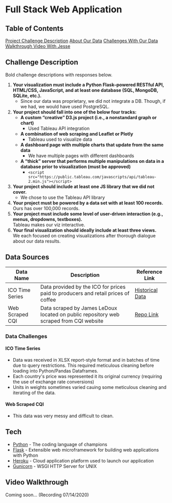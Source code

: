 # Full Stack Web Application
## Table of Contents
[Project Challenge Description](#challenge-description)
[About Our Data](#data-sources)
[Challenges With Our Data](#data-challenges)
[Walkthrough Video With Jesse](#Walkthrough)

## Challenge Description
Bold challenge descriptions with responses below.
1.  **Your visualization must include a Python Flask–powered RESTful API, HTML/CSS, JavaScript, and at least one database (SQL, MongoDB, SQLite, etc.).**  
    - Since our data was proprietary, we did not integrate a DB. Though, if we had, we would have used PostgreSQL.
2.  **Your project should fall into one of the below four tracks:**  
	- **A custom “creative” D3.js project (i.e., a nonstandard graph or chart)**  
		- Used Tableau API integration
	- **A combination of web scraping and Leaflet or Plotly**  
		- Tableau used to visualize data
	- **A dashboard page with multiple charts that update from the same data**  
		- We have multiple pages with different dashboards
	- **A “thick” server that performs multiple manipulations on data in a database prior to visualization (must be approved)** 
		- ```<script src="https://public.tableau.com/javascripts/api/tableau-2.min.js"></script> 	```
3.  **Your project should include at least one JS library that we did not cover.**
	- We chose to use the Tableau API library
4.  **Your project must be powered by a data set with at least 100 records.**  
    Ours has over 100,000 records.
5.  **Your project must include some level of user-driven interaction (e.g., menus, dropdowns, textboxes).**  
    Tableau makes our viz interactive.
6. **Your final visualization should ideally include at least three views.**  
	We each focused on creating visualizations after thorough dialogue about our data results.

## Data Sources
| Data Name | Description | Reference Link |
| ------ | ------ | ------ |
| ICO Time Series | Data provided by the ICO for prices paid to producers and retail prices of coffee | [Historical Data](http://www.ico.org/new_historical.asp)
| Web Scraped CQI | Data scraped by James LeDoux located on public repository web scraped from CQI website | [Repo Link](https://github.com/jldbc/coffee-quality-database) |

### Data Challenges
#### ICO Time Series
- Data was received in XLSX report-style format and in batches of time due to query restrictions. This required meticulous cleaning before loading into Python/Pandas Dataframes.
- Each country's price was represented it its original currency (requiring the use of exchange rate conversions)
- Units in weights sometimes varied cauing some meticulous cleaning and iterating of the data.
#### Web Scraped CQI
- This data was very messy and difficult to clean.

## Tech
* [Python](https://www.python.org/) - The coding language of champions
* [Flask](https://flask.palletsprojects.com/en/1.1.x/) - Extensible web microframework for building web applications with Python
* [Heroku](https://www.heroku.com/) - Cloud application platform used to launch our application
* [Gunicorn](https://gunicorn.org/) - WSGI HTTP Server for UNIX

## Video Walkthrough
Coming soon... (Recording 07/14/2020)
